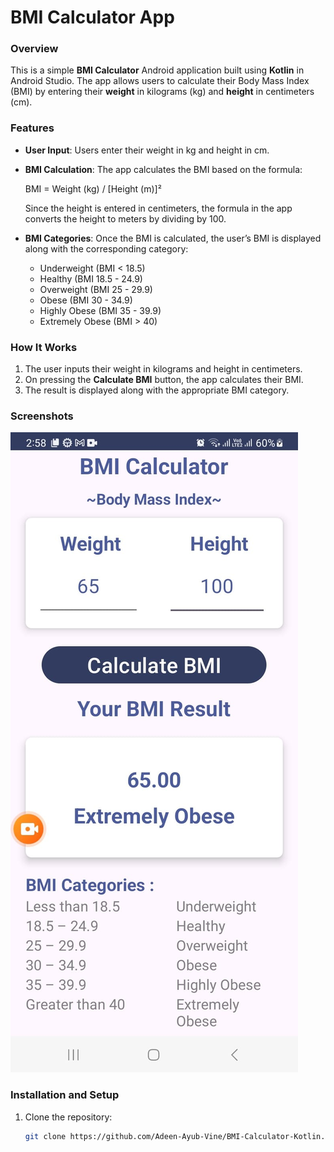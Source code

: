 # BMI Calculator App

### Overview
This is a simple **BMI Calculator** Android application built using **Kotlin** in Android Studio. The app allows users to calculate their Body Mass Index (BMI) by entering their **weight** in kilograms (kg) and **height** in centimeters (cm).

### Features
- **User Input**: Users enter their weight in kg and height in cm.
- **BMI Calculation**: The app calculates the BMI based on the formula:

  BMI = Weight (kg) / [Height (m)]²

  Since the height is entered in centimeters, the formula in the app converts the height to meters by dividing by 100.
  
- **BMI Categories**: Once the BMI is calculated, the user’s BMI is displayed along with the corresponding category:
  - Underweight (BMI < 18.5)
  - Healthy (BMI 18.5 - 24.9)
  - Overweight (BMI 25 - 29.9)
  - Obese (BMI 30 - 34.9)
  - Highly Obese (BMI 35 - 39.9)
  - Extremely Obese (BMI > 40)

### How It Works
1. The user inputs their weight in kilograms and height in centimeters.
2. On pressing the **Calculate BMI** button, the app calculates their BMI.
3. The result is displayed along with the appropriate BMI category.

### Screenshots
![BMI Calculator Screenshot](bmi%20image.jpeg)

### Installation and Setup
1. Clone the repository:

   ```bash
   git clone https://github.com/Adeen-Ayub-Vine/BMI-Calculator-Kotlin.git
